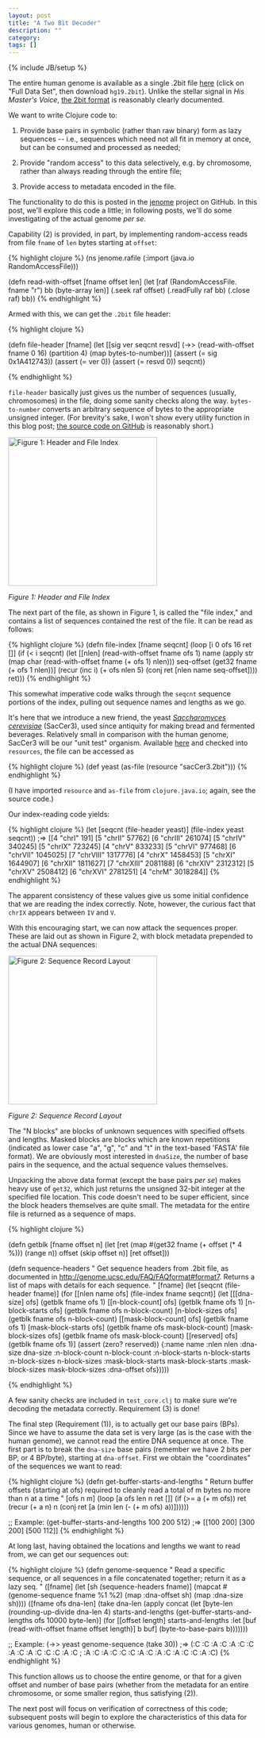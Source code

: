```yaml
---
layout: post
title: "A Two Bit Decoder"
description: ""
category: 
tags: []
---
```

{% include JB/setup %}


The entire human genome is available as a single .2bit file
[here](http://hgdownload.cse.ucsc.edu/downloads.html#human) (click on
"Full Data Set", then download `hg19.2bit`). Unlike the stellar signal
in *His Master's Voice*, [the 2bit
format](http://genome.ucsc.edu/FAQ/FAQformat#format7) is reasonably
clearly documented. 

We want to write Clojure code to:

1. Provide base pairs in symbolic (rather than raw binary) form as
lazy sequences -- i.e., sequences which need not all fit in memory at
once, but can be consumed and processed as needed;

2. Provide "random access" to this data selectively, e.g. by
chromosome, rather than always reading through the entire file;

3. Provide access to metadata encoded in the file.
 
The functionality to do this is posted in the
[jenome](https://github.com/eigenhombre/jenome) project on GitHub. In
this post, we'll explore this code a little; in following posts, we'll
do some investigating of the actual genome *per se*.

Capability (2) is provided, in part, by implementing random-access
reads from file `fname` of `len` bytes starting at `offset`:

{% highlight clojure %}
(ns jenome.rafile
  (:import (java.io RandomAccessFile)))

(defn read-with-offset [fname offset len]
  (let [raf (RandomAccessFile. fname "r")
        bb (byte-array len)]
    (.seek raf offset)
    (.readFully raf bb)
    (.close raf)
    bb))
{% endhighlight %}

Armed with this, we can get the `.2bit` file header:

{% highlight clojure %}

(defn file-header [fname]
  (let [[sig ver seqcnt resvd] (->> (read-with-offset fname 0 16)
                                    (partition 4)
                                    (map bytes-to-number))]
    (assert (= sig 0x1A412743))
    (assert (= ver 0))
    (assert (= resvd 0))
    seqcnt))

{% endhighlight %}

`file-header` basically just gives us the number of sequences
(usually, chromosomes) in the file, doing some sanity checks along the
way. `bytes-to-number` converts an arbitrary sequence of bytes to the
appropriate unsigned integer. (For brevity's sake, I won't show every
utility function in this blog post; [the source code on
GitHub](https://github.com/eigenhombre/jenome/blob/master/src/jenome/core.clj) is reasonably short.)

<img alt='Figure 1: Header and File Index' src='/images/2bitfig1.png' width="300"/>
<p><em>Figure 1: Header and File Index</em></p>

The next part of the file, as shown in Figure 1, is called the "file index," and contains a
list of sequences contained the rest of the file.  It can be read as follows:

{% highlight clojure %}
(defn file-index [fname seqcnt]
  (loop [i 0
         ofs 16
         ret []]
    (if (< i seqcnt)
      (let [[nlen] (read-with-offset fname ofs 1)
            name (apply str (map char (read-with-offset fname 
                                                        (+ ofs 1) nlen)))
            seq-offset (get32 fname (+ ofs 1 nlen))]
        (recur (inc i) (+ ofs nlen 5) (conj ret [nlen name seq-offset])))
      ret)))
{% endhighlight %}

This somewhat imperative code walks through the `seqcnt` sequence
portions of the index, pulling out sequence names and lengths as we
go.

It's here that we introduce a new friend, the yeast [*Saccharomyces
cerevisiae*](http://en.wikipedia.org/wiki/Saccharomyces_cerevisiae)
(SacCer3), used since antiquity for making bread and fermented
beverages. Relatively small in comparison with the human genome,
SacCer3 will be our "unit test" organism. Available
[here](http://hgdownload-test.cse.ucsc.edu/goldenPath/sacCer3/bigZips/)
and checked into `resources`, the file can be accessed as

{% highlight clojure %}
(def yeast
   (as-file (resource "sacCer3.2bit")))
{% endhighlight %}

(I have imported `resource` and `as-file` from `clojure.java.io`; again, see the source code.)

Our index-reading code yields:

{% highlight clojure %}
  (let [seqcnt (file-header yeast)]
    (file-index yeast seqcnt))
  ;=>
[[4 "chrI" 191]
 [5 "chrII" 57762]
 [6 "chrIII" 261074]
 [5 "chrIV" 340245]
 [5 "chrIX" 723245]
 [4 "chrV" 833233]
 [5 "chrVI" 977468]
 [6 "chrVII" 1045025]
 [7 "chrVIII" 1317776]
 [4 "chrX" 1458453]
 [5 "chrXI" 1644907]
 [6 "chrXII" 1811627]
 [7 "chrXIII" 2081188]
 [6 "chrXIV" 2312312]
 [5 "chrXV" 2508412]
 [6 "chrXVI" 2781251]
 [4 "chrM" 3018284]]
{% endhighlight %}

The apparent consistency of these values give us some
initial confidence that we are reading the index correctly. Note,
however, the curious fact that `chrIX` appears between `IV` and `V`.

With this encouraging start, we can now attack the sequences proper.
These are laid out as shown in Figure 2, with block metadata prepended to
the actual DNA sequences:

<img alt='Figure 2: Sequence Record Layout' src='/images/2bitfig2.png' width="300"/>
<p><em>Figure 2: Sequence Record Layout</em></p>

The "N blocks" are blocks of unknown sequences with specified offsets
and lengths. Masked blocks are blocks which are known repetitions
(indicated as lower case "a", "g", "c" and "t" in the text-based
'FASTA' file format). We are obviously most interested in `dnaSize`,
the number of base pairs in the sequence, and the actual sequence
values themselves.

Unpacking the above data format (except the base pairs *per se*)
makes heavy use of `get32`, which just returns the unsigned 32-bit
integer at the specified file location. This code doesn't need to be
super efficient, since the block headers themselves are quite small. The
metadata for the entire file is returned as a sequence of maps.

{% highlight clojure %}

(defn getblk [fname offset n]
  (let [ret (map #(get32 fname (+ offset (* 4 %))) (range n))
        offset (skip offset n)]
    [ret offset]))


(defn sequence-headers
  "
  Get sequence headers from .2bit file, as documented in
  http://genome.ucsc.edu/FAQ/FAQformat#format7. Returns a list of maps
  with details for each sequence.
  "
  [fname]
  (let [seqcnt (file-header fname)]
    (for [[nlen name ofs] (file-index fname seqcnt)]
      (let [[[dna-size]         ofs] (getblk fname ofs 1)
            [[n-block-count]    ofs] (getblk fname ofs 1)
            [n-block-starts     ofs] (getblk fname ofs n-block-count)
            [n-block-sizes      ofs] (getblk fname ofs n-block-count)
            [[mask-block-count] ofs] (getblk fname ofs 1)
            [mask-block-starts  ofs] (getblk fname ofs mask-block-count)
            [mask-block-sizes   ofs] (getblk fname ofs mask-block-count)
            [[reserved]         ofs] (getblk fname ofs 1)]
        (assert (zero? reserved))
        {:name name
         :nlen nlen
         :dna-size dna-size
         :n-block-count n-block-count
         :n-block-starts n-block-starts
         :n-block-sizes n-block-sizes
         :mask-block-starts mask-block-starts
         :mask-block-sizes mask-block-sizes
         :dna-offset ofs}))))

{% endhighlight %}

A few sanity checks are included in `test_core.clj` to make sure we're
decoding the metadata correctly.  Requirement (3) is done!

The final step (Requirement (1)), is to actually get our base pairs (BPs).
Since we have to assume the data set is very large (as is the case
with the human genome), we cannot read the entire DNA sequence at
once. The first part is to break the `dna-size` base pairs (remember
we have 2 bits per BP, or 4 BP/byte), starting at `dna-offset`. First
we obtain the "coordinates" of the sequences we want to read:

{% highlight clojure %}
(defn get-buffer-starts-and-lengths 
  "
  Return buffer offsets (starting at ofs) required to cleanly read a
  total of m bytes no more than n at a time
  "
  [ofs n m]
  (loop [a ofs
         len n
         ret []]
    (if (>= a (+ m ofs))
      ret
      (recur (+ a n)
             n
             (conj ret [a (min len (- (+ m ofs) a))])))))

;; Example:
(get-buffer-starts-and-lengths 100 200 512)
;=> [[100 200] [300 200] [500 112]]
{% endhighlight %}

At long last, having obtained the locations and lengths we want to
read from, we can get our sequences out:

{% highlight clojure %}
(defn genome-sequence
  "
  Read a specific sequence, or all sequences in a file concatenated
  together; return it as a lazy seq.
  "
  ([fname]
     (let [sh (sequence-headers fname)]
       (mapcat #(genome-sequence fname %1 %2)
               (map :dna-offset sh)
               (map :dna-size sh))))
  ([fname ofs dna-len]
     (take dna-len
           (apply concat
                  (let [byte-len (rounding-up-divide dna-len 4)
                        starts-and-lengths (get-buffer-starts-and-lengths
                                              ofs 10000 byte-len)]
                    (for [[offset length] starts-and-lengths
                          :let [buf (read-with-offset fname offset length)]
                          b buf]
                      (byte-to-base-pairs b)))))))

;; Example:
 (->> yeast
      genome-sequence
      (take 30))
;=> (:C :C :A :C :A :C :C :A :C :A :C :C :C :A :C
;    :A :C :A :C :C :C :A :C :A :C :A :C :C :A :C)
{% endhighlight %}

This function allows us to choose the entire genome, or that for a
given offset and number of base pairs (whether from the metadata for
an entire chromosome, or some smaller region, thus satisfying (2)).

The next post will focus on verification of correctness of this code;
subsequent posts will begin to explore the characteristics of this
data for various genomes, human or otherwise.

